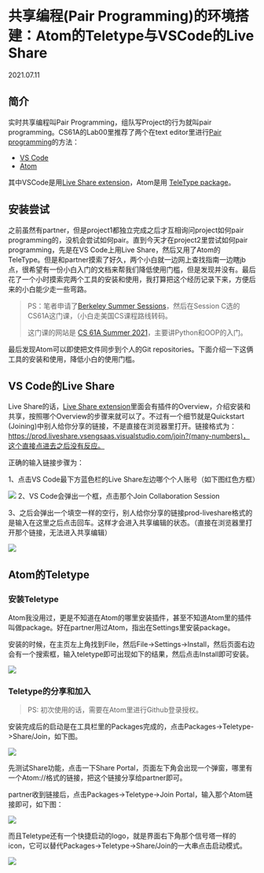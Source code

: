 # 共享编程(Pair Programming)的环境搭建：Atom的Teletype与VSCode的Live Share

2021.07.11

## 简介

实时共享编程叫Pair Programming，组队写Project的行为就叫pair programming。CS61A的Lab00里推荐了两个在text editor里进行[Pair programming](https://cs61a.org/lab/lab00/#pair-programming)的方法：

- [VS Code](https://cs61a.org/articles/vscode#pair-programming)
- [Atom](https://cs61a.org/articles/atom#pair-programming)

其中VSCode是用[Live Share extension](https://marketplace.visualstudio.com/items?itemName=MS-vsliveshare.vsliveshare&ssr=false)，Atom是用 [TeleType package](https://teletype.atom.io/)。

## 安装尝试

之前虽然有partner，但是project1都独立完成之后才互相询问project如何pair programming的，没机会尝试如何pair。直到今天才在project2里尝试如何pair programming，先是在VS Code上用Live Share，然后又用了Atom的TeleType。但是和partner摸索了好久，两个小白就一边网上查找指南一边瞎jb点，很希望有一份小白入门的文档来帮我们降低使用门槛，但是发现并没有。最后花了一个小时摸索完两个工具的安装和使用，我打算把这个经历记录下来，方便后来的小白能少走一些弯路。

> PS：笔者申请了[Berkeley Summer Sessions](https://summer.berkeley.edu/)，然后在Session C选的CS61A这门课，（小白走美国CS课程路线转码。
>
> 这门课的网站是 [CS 61A Summer 2021](https://cs61a.org/)，主要讲Python和OOP的入门。

最后发现Atom可以即使把文件同步到个人的Git repositories。下面介绍一下这俩工具的安装和使用，降低小白的使用门槛。

## VS Code的Live Share

Live Share的话，[Live Share extension](https://marketplace.visualstudio.com/items?itemName=MS-vsliveshare.vsliveshare&ssr=false)里面会有插件的Overview，介绍安装和共享，按照哪个Overview的步骤来就可以了。不过有一个细节就是Quickstart (Joining)中别人给你分享的链接，不是直接在浏览器里打开。链接格式为：https://prod.liveshare.vsengsaas.visualstudio.com/join?(many-numbers)，这个直接点进去之后没有反应。

正确的输入链接步骤为：

1、点击VS Code最下方蓝色栏的Live Share左边哪个个人账号（如下图红色方框）

![](https://pic1.zhimg.com/80/v2-0b0e65179741e057f89697c7eee8a664_720w.png)
2、VS Code会弹出一个框，点击那个Join Collaboration Session

3、之后会弹出一个填空一样的空行，别人给你分享的链接prod-liveshare格式的是输入在这里之后点击回车。这样才会进入共享编辑的状态。（直接在浏览器里打开那个链接，无法进入共享编辑）

![](https://pic1.zhimg.com/80/v2-2f7ea6b9f5af052ad4365918e887c7ba_720w.png)


## Atom的Teletype

### 安装Teletype

Atom我没用过，更是不知道在Atom的哪里安装插件，甚至不知道Atom里的插件叫做package。好在partner用过Atom，指出在Settings里安装package。

安装的时候，在主页左上角找到File，然后File->Settings->Install，然后页面右边会有一个搜索框，输入teletype即可出现如下的结果，然后点击Install即可安装。

![](https://pic1.zhimg.com/80/v2-f1cb811f2de2d376ef8ec67a9ec27cd9_720w.png)



### Teletype的分享和加入

> PS: 初次使用的话，需要在Atom里进行Github登录授权。

安装完成后的启动是在工具栏里的Packages完成的，点击Packages->Teletype->Share/Join，如下图。

![](https://pica.zhimg.com/80/v2-5b6079c25eccc8c779c4b045f106fe78_720w.png)

先测试Share功能，点击一下Share Portal，页面左下角会出现一个弹窗，哪里有一个Atom://格式的链接，把这个链接分享给partner即可。

partner收到链接后，点击Packages->Teletype->Join Portal，输入那个Atom链接即可，如下图：

![](https://pic1.zhimg.com/80/v2-c78769fa79cab88d50a03dbf0f9ed912_720w.png)



而且Teletype还有一个快捷启动的logo，就是界面右下角那个信号塔一样的icon，它可以替代Packages->Teletype->Share/Join的一大串点击启动模式。

![](https://pic1.zhimg.com/80/v2-1c49b3b7b205bdcfb58556ec200a7163_720w.png)

